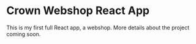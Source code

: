 # Crown Webshop React App

This is my first full React app, a webshop. More details about the project coming soon.

